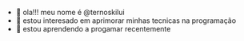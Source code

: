 - 👋 ola!!! meu nome é  @ternoskilui
- 👀 estou interesado em aprimorar minhas tecnicas na programação
- 🌱 estou aprendendo a progamar recentemente
